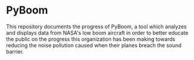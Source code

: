 # PyBoom
This repository documents the progress of PyBoom, a tool which analyzes and displays data from NASA's low boom aircraft in order to better educate the public on the progress this organization has been making towards reducing the noise pollution caused when their planes breach the sound barrier. 

